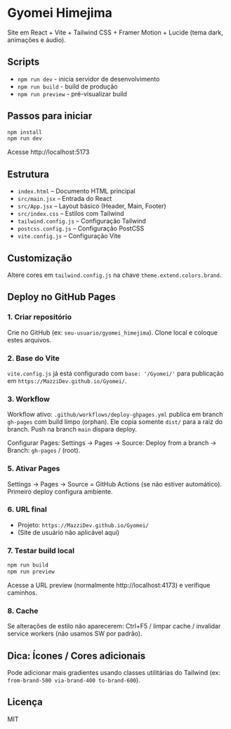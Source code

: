 # Gyomei Himejima

Site em React + Vite + Tailwind CSS + Framer Motion + Lucide (tema dark, animações e áudio).

## Scripts

- `npm run dev` - inicia servidor de desenvolvimento
- `npm run build` - build de produção
- `npm run preview` - pré-visualizar build

## Passos para iniciar

```bash
npm install
npm run dev
```

Acesse http://localhost:5173

## Estrutura

- `index.html` – Documento HTML principal
- `src/main.jsx` – Entrada do React
- `src/App.jsx` – Layout básico (Header, Main, Footer)
- `src/index.css` – Estilos com Tailwind
- `tailwind.config.js` – Configuração Tailwind
- `postcss.config.js` – Configuração PostCSS
- `vite.config.js` – Configuração Vite

## Customização

Altere cores em `tailwind.config.js` na chave `theme.extend.colors.brand`.

## Deploy no GitHub Pages

### 1. Criar repositório
Crie no GitHub (ex: `seu-usuario/gyomei_himejima`). Clone local e coloque estes arquivos.

### 2. Base do Vite
`vite.config.js` já está configurado com `base: '/Gyomei/'` para publicação em `https://MazziDev.github.io/Gyomei/`.

### 3. Workflow
Workflow ativo: `.github/workflows/deploy-ghpages.yml` publica em branch `gh-pages` com build limpo (orphan). Ele copia somente `dist/` para a raiz do branch. Push na branch `main` dispara deploy.

Configurar Pages: Settings → Pages → Source: Deploy from a branch → Branch: `gh-pages` / (root).

### 5. Ativar Pages
Settings → Pages → Source = GitHub Actions (se não estiver automático). Primeiro deploy configura ambiente.

### 6. URL final
- Projeto: `https://MazziDev.github.io/Gyomei/`
- (Site de usuário não aplicável aqui)

### 7. Testar build local
```bash
npm run build
npm run preview
```
Acesse a URL preview (normalmente http://localhost:4173) e verifique caminhos.

### 8. Cache
Se alterações de estilo não aparecerem: Ctrl+F5 / limpar cache / invalidar service workers (não usamos SW por padrão).

## Dica: Ícones / Cores adicionais
Pode adicionar mais gradientes usando classes utilitárias do Tailwind (ex: `from-brand-500 via-brand-400 to-brand-600`).

## Licença

MIT
